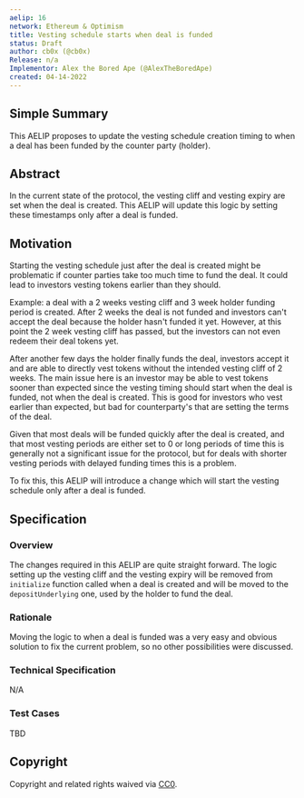 ```yaml
---
aelip: 16
network: Ethereum & Optimism
title: Vesting schedule starts when deal is funded
status: Draft
author: cb0x (@cb0x)
Release: n/a
Implementor: Alex the Bored Ape (@AlexTheBoredApe)
created: 04-14-2022
---
```


## Simple Summary

<!--"If you can't explain it simply, you don't understand it well enough." Simply describe the outcome the proposed changes intends to achieve. This should be non-technical and accessible to a casual community member.-->

This AELIP proposes to update the vesting schedule creation timing to when a deal has been funded by the counter party (holder).

## Abstract

<!--A short (~200 word) description of the proposed change, the abstract should clearly describe the proposed change. This is what *will* be done if the AELIP is implemented, not *why* it should be done or *how* it will be done. If the AELIP proposes deploying a new contract, write, "we propose to deploy a new contract that will do x".-->

In the current state of the protocol, the vesting cliff and vesting expiry are set when the deal is created. This AELIP will update this logic by setting these timestamps only after a deal is funded.

## Motivation

<!--This is the problem statement. This is the *why* of the AELIP. It should clearly explain *why* the current state of the protocol is inadequate.  It is critical that you explain *why* the change is needed, if the AELIP proposes changing how something is calculated, you must address *why* the current calculation is inaccurate or wrong. This is not the place to describe how the AELIP will address the issue!-->

Starting the vesting schedule just after the deal is created might be problematic if counter parties take too much time to fund the deal. It could lead to investors vesting tokens earlier than they should.

Example: a deal with a 2 weeks vesting cliff and 3 week holder funding period is created. After 2 weeks the deal is not funded and investors can't accept the deal because the holder hasn't funded it yet. However, at this point the 2 week vesting cliff has passed, but the investors can not even redeem their deal tokens yet. 

After another few days the holder finally funds the deal, investors accept it and are able to directly vest tokens without the intended vesting cliff of 2 weeks. The main issue here is an investor may be able to vest tokens sooner than expected since the vesting timing should start when the deal is funded, not when the deal is created. This is good for investors who vest earlier than expected, but bad for counterparty's that are setting the terms of the deal. 

Given that most deals will be funded quickly after the deal is created, and that most vesting periods are either set to 0 or long periods of time this is generally not a significant issue for the protocol, but for deals with shorter vesting periods with delayed funding times this is a problem.

To fix this, this AELIP will introduce a change which will start the vesting schedule only after a deal is funded.

## Specification

### Overview

<!--This is a high-level overview of *how* the AELIP will solve the problem. The overview should clearly describe how the new feature will be implemented.-->

The changes required in this AELIP are quite straight forward. The logic setting up the vesting cliff and the vesting expiry will be removed from `initialize` function called when a deal is created and will be moved to the `depositUnderlying` one, used by the holder to fund the deal.

### Rationale

<!--This is where you explain the reasoning behind how you propose to solve the problem. Why did you propose to implement the change in this way, what were the considerations and trade-offs. The rationale fleshes out what motivated the design and why particular design decisions were made. It should describe alternate designs that were considered and related work. The rationale may also provide evidence of consensus within the community, and should discuss important objections or concerns raised during discussion.-->

Moving the logic to when a deal is funded was a very easy and obvious solution to fix the current problem, so no other possibilities were discussed.

### Technical Specification

<!--The technical specification should outline the public API of the changes proposed. That is, changes to any of the interfaces Aelin currently exposes or the creations of new ones.-->

N/A

### Test Cases

<!--Test cases for an implementation are mandatory for AELIPs but can be included with the implementation..-->

TBD

## Copyright

Copyright and related rights waived via [CC0](https://creativecommons.org/publicdomain/zero/1.0/).
